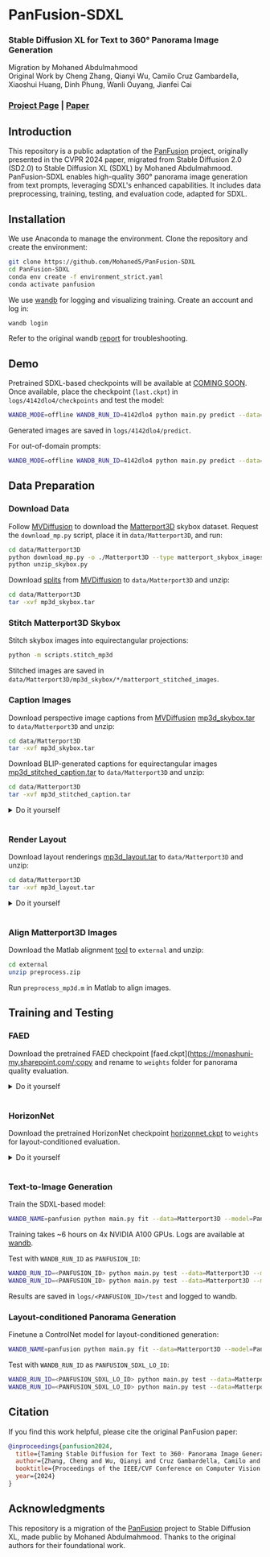 # PanFusion-SDXL

### Stable Diffusion XL for Text to 360° Panorama Image Generation
Migration by Mohaned Abdulmahmood  
Original Work by Cheng Zhang, Qianyi Wu, Camilo Cruz Gambardella, Xiaoshui Huang, Dinh Phung, Wanli Ouyang, Jianfei Cai

### [Project Page](https://chengzhag.github.io/publication/panfusion) | [Paper](https://arxiv.org/abs/2404.07949)

## Introduction

This repository is a public adaptation of the [PanFusion](https://github.com/chengzhag/PanFusion) project, originally presented in the CVPR 2024 paper, migrated from Stable Diffusion 2.0 (SD2.0) to Stable Diffusion XL (SDXL) by Mohaned Abdulmahmood. PanFusion-SDXL enables high-quality 360° panorama image generation from text prompts, leveraging SDXL's enhanced capabilities. It includes data preprocessing, training, testing, and evaluation code, adapted for SDXL.

## Installation

We use Anaconda to manage the environment. Clone the repository and create the environment:

```bash
git clone https://github.com/Mohaned5/PanFusion-SDXL
cd PanFusion-SDXL
conda env create -f environment_strict.yaml
conda activate panfusion
```

We use [wandb](https://www.wandb.com/) for logging and visualizing training. Create an account and log in:

```bash
wandb login
```

Refer to the original wandb [report](https://wandb.ai/pidan1231239/pano_diffusion/reports/PanFusion--Vmlldzo3NzM1OTYy?accessToken=mmneovtrelnqd21gw5sk2cp8j0av65meohuf0ua850398sivq7duvkcvu934qlbt) for troubleshooting.

## Demo

Pretrained SDXL-based checkpoints will be available at [COMING SOON](#). Once available, place the checkpoint (`last.ckpt`) in `logs/4142dlo4/checkpoints` and test the model:

```bash
WANDB_MODE=offline WANDB_RUN_ID=4142dlo4 python main.py predict --data=Matterport3D --model=PanFusion --ckpt_path=last
```

Generated images are saved in `logs/4142dlo4/predict`.

For out-of-domain prompts:

```bash
WANDB_MODE=offline WANDB_RUN_ID=4142dlo4 python main.py predict --data=Demo --model=PanFusion --ckpt_path=last
```

## Data Preparation

### Download Data

Follow [MVDiffusion](https://github.com/Tangshitao/MVDiffusion) to download the [Matterport3D](https://niessner.github.io/Matterport/) skybox dataset. Request the `download_mp.py` script, place it in `data/Matterport3D`, and run:

```bash
cd data/Matterport3D
python download_mp.py -o ./Matterport3D --type matterport_skybox_images
python unzip_skybox.py
```

Download [splits](https://www.dropbox.com/scl/fi/recc3utsvmkbgc2vjqxur/mp3d_skybox.tar?rlkey=ywlz7zvyu25ovccacmc3iifwe&dl=0) from [MVDiffusion](https://github.com/Tangshitao/MVDiffusion) to `data/Matterport3D` and unzip:

```bash
cd data/Matterport3D
tar -xvf mp3d_skybox.tar
```

### Stitch Matterport3D Skybox

Stitch skybox images into equirectangular projections:

```bash
python -m scripts.stitch_mp3d
```

Stitched images are saved in `data/Matterport3D/mp3d_skybox/*/matterport_stitched_images`.

### Caption Images

Download perspective image captions from [MVDiffusion](https://github.com/Tangshitao/MVDiffusion) [mp3d_skybox.tar](https://www.dropbox.com/scl/fi/recc3utsvmkbgc2vjqxur/mp3d_skybox.tar?rlkey=ywlz7zvyu25ovccacmc3iifwe&dl=0) to `data/Matterport3D` and unzip:

```bash
cd data/Matterport3D
tar -xvf mp3d_skybox.tar
```

Download BLIP-generated captions for equirectangular images [mp3d_stitched_caption.tar](https://monashuni-my.sharepoint.com/:u:/g/personal/cheng_zhang_monash_edu/Ec1A8tOmt_5ItvT2aktSUioBHzC_LRYjqaHPqipJuUhPHw?e=BgDGhL) to `data/Matterport3D` and unzip:

```bash
cd data/Matterport3D
tar -xvf mp3d_stitched_caption.tar
```

<details>
<summary>Do it yourself</summary>

Generate captions:

```bash
python -m scripts.caption_mp3d
```

</details>
<br>

### Render Layout

Download layout renderings [mp3d_layout.tar](https://monashuni-my.sharepoint.com/:u:/g/personal/cheng_zhang_monash_edu/EQK5DP7LwWdOvhVjFER6dSsB255dUJknnVuNFROBEaWgjA?e=97UQEI) to `data/Matterport3D` and unzip:

```bash
cd data/Matterport3D
tar -xvf mp3d_layout.tar
```

<details>
<summary>Do it yourself</summary>

Download and render layouts:

```bash
cd data
git clone https://github.com/ericsujw/Matterport3DLayoutAnnotation
cd Matterport3DLayoutAnnotation
unzip label_data.zip
cd ../..
python -m scripts.render_layout
```

</details>
<br>

### Align Matterport3D Images

Download the Matlab alignment [tool](https://drive.google.com/file/d/1u6E5dT6zqFZsoLdV9ys-m0YJ9G3dtij7/view) to `external` and unzip:

```bash
cd external
unzip preprocess.zip
```

Run `preprocess_mp3d.m` in Matlab to align images.

## Training and Testing

### FAED

Download the pretrained FAED checkpoint [faed.ckpt](https://monashuni-my.sharepoint.com/:copy and rename to `weights` folder for panorama quality evaluation.

<details>
<summary>Do it yourself</summary>

Train FAED:

```bash
WANDB_NAME=faed python main.py fit --data=Matterport3D --model=FAED --trainer.max_epochs=60 --data.batch_size=4
```

Copy and rename the checkpoint to `weights`. Training takes ~4 hours on an NVIDIA A100 GPU.

</details>
<br>

### HorizonNet

Download the pretrained HorizonNet checkpoint [horizonnet.ckpt](https://monashuni-my.sharepoint.com/:u:/g/personal/cheng_zhang_monash_edu/EYXsKsKuUqVLhfBgsnglKMIBgmVw9dvDVDUTH5l6wMZROg?e=gF1FW5) to `weights` for layout-conditioned evaluation.

<details>
<summary>Do it yourself</summary>

Download [resnet50_rnn__st3d.pth](https://drive.google.com/file/d/1JcHwSlYVbrXW1oh37ze7sEvW9asPdI3A/view?usp=share_link) to `weights` and finetune:

```bash
WANDB_NAME=horizonnet python main.py fit --data=Matterport3D --model=HorizonNet --data.layout_cond_type=distance_map --data.horizon_layout=True --data.batch_size=4 --data.rand_rot_img=True --trainer.max_epochs=10 --model.ckpt_path=weights/resnet50_rnn__st3d.pth --data.num_workers=32
```

Copy and rename the checkpoint to `weights`. Training takes ~3 hours on an NVIDIA A100 GPU.

</details>
<br>

### Text-to-Image Generation

Train the SDXL-based model:

```bash
WANDB_NAME=panfusion python main.py fit --data=Matterport3D --model=PanFusion
```

Training takes ~6 hours on 4x NVIDIA A100 GPUs. Logs are available at [wandb](https://wandb.ai/pidan1231239/pano_diffusion/runs/ad8103n1?nw=nwuserpidan1231239).

Test with `WANDB_RUN_ID` as `PANFUSION_ID`:

```bash
WANDB_RUN_ID=<PANFUSION_ID> python main.py test --data=Matterport3D --model=PanFusion --ckpt_path=last
WANDB_RUN_ID=<PANFUSION_ID> python main.py test --data=Matterport3D --model=EvalPanoGen
```

Results are saved in `logs/<PANFUSION_ID>/test` and logged to wandb.

### Layout-conditioned Panorama Generation

Finetune a ControlNet model for layout-conditioned generation:

```bash
WANDB_NAME=panfusion python main.py fit --data=Matterport3D --model=PanFusion --trainer.max_epochs=100 --trainer.check_val_every_n_epoch=10 --model.ckpt_path=logs/<PANFUSION_ID>/checkpoints/last.ckpt --model.layout_cond=True --data.layout_cond_type=distance_map --data.uncond_ratio=0.5
```

Test with `WANDB_RUN_ID` as `PANFUSION_SDXL_LO_ID`:

```bash
WANDB_RUN_ID=<PANFUSION_SDXL_LO_ID> python main.py test --data=Matterport3D --model=PanFusion --ckpt_path=last --model.layout_cond=True --data.layout_cond_type=distance_map
WANDB_RUN_ID=<PANFUSION_SDXL_LO_ID> python main.py test --data=Matterport3D --model=EvalPanoGen --data.manhattan_layout=True
```

## Citation

If you find this work helpful, please cite the original PanFusion paper:

```bibtex
@inproceedings{panfusion2024,
  title={Taming Stable Diffusion for Text to 360◦ Panorama Image Generation},
  author={Zhang, Cheng and Wu, Qianyi and Cruz Gambardella, Camilo and Huang, Xiaoshui and Phung, Dinh and Ouyang, Wanli and Cai, Jianfei},
  booktitle={Proceedings of the IEEE/CVF Conference on Computer Vision and Pattern Recognition},
  year={2024}
}
```

## Acknowledgments

This repository is a migration of the [PanFusion](https://github.com/chengzhag/PanFusion) project to Stable Diffusion XL, made public by Mohaned Abdulmahmood. Thanks to the original authors for their foundational work.